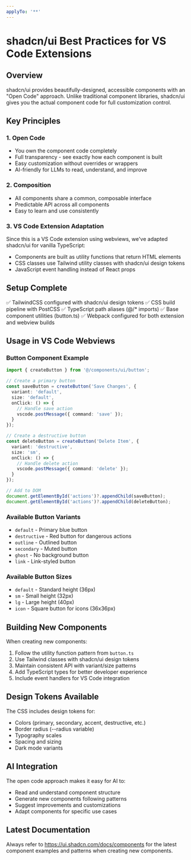 ```yaml
---
applyTo: '**'
---
```


# shadcn/ui Best Practices for VS Code Extensions

## Overview

shadcn/ui provides beautifully-designed, accessible components with an "Open Code" approach. Unlike traditional component libraries, shadcn/ui gives you the actual component code for full customization control.

## Key Principles

### 1. Open Code
- You own the component code completely
- Full transparency - see exactly how each component is built
- Easy customization without overrides or wrappers
- AI-friendly for LLMs to read, understand, and improve

### 2. Composition
- All components share a common, composable interface
- Predictable API across all components
- Easy to learn and use consistently

### 3. VS Code Extension Adaptation

Since this is a VS Code extension using webviews, we've adapted shadcn/ui for vanilla TypeScript:

- Components are built as utility functions that return HTML elements
- CSS classes use Tailwind utility classes with shadcn/ui design tokens
- JavaScript event handling instead of React props

## Setup Complete

✅ TailwindCSS configured with shadcn/ui design tokens
✅ CSS build pipeline with PostCSS
✅ TypeScript path aliases (@/* imports)
✅ Base component utilities (button.ts)
✅ Webpack configured for both extension and webview builds

## Usage in VS Code Webviews

### Button Component Example
```typescript
import { createButton } from '@/components/ui/button';

// Create a primary button
const saveButton = createButton('Save Changes', {
  variant: 'default',
  size: 'default',
  onClick: () => {
    // Handle save action
    vscode.postMessage({ command: 'save' });
  }
});

// Create a destructive button
const deleteButton = createButton('Delete Item', {
  variant: 'destructive',
  size: 'sm',
  onClick: () => {
    // Handle delete action
    vscode.postMessage({ command: 'delete' });
  }
});

// Add to DOM
document.getElementById('actions')?.appendChild(saveButton);
document.getElementById('actions')?.appendChild(deleteButton);
```

### Available Button Variants
- `default` - Primary blue button
- `destructive` - Red button for dangerous actions
- `outline` - Outlined button
- `secondary` - Muted button
- `ghost` - No background button
- `link` - Link-styled button

### Available Button Sizes
- `default` - Standard height (36px)
- `sm` - Small height (32px)
- `lg` - Large height (40px)
- `icon` - Square button for icons (36x36px)

## Building New Components

When creating new components:

1. Follow the utility function pattern from `button.ts`
2. Use Tailwind classes with shadcn/ui design tokens
3. Maintain consistent API with variant/size patterns
4. Add TypeScript types for better developer experience
5. Include event handlers for VS Code integration

## Design Tokens Available

The CSS includes design tokens for:
- Colors (primary, secondary, accent, destructive, etc.)
- Border radius (--radius variable)
- Typography scales
- Spacing and sizing
- Dark mode variants

## AI Integration

The open code approach makes it easy for AI to:
- Read and understand component structure
- Generate new components following patterns
- Suggest improvements and customizations
- Adapt components for specific use cases

## Latest Documentation

Always refer to https://ui.shadcn.com/docs/components for the latest component examples and patterns when creating new components.
